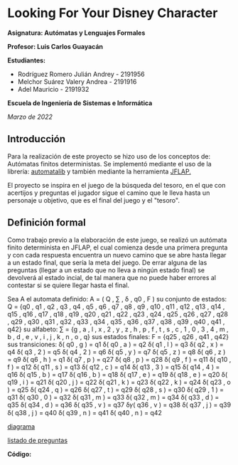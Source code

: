 # Looking For Your Disney Character
**Asignatura: Autómatas y Lenguajes Formales**

**Profesor: Luis Carlos Guayacán**

**Estudiantes:**
- Rodríguez Romero Julián Andrey - 2191956
- Melchor Suárez Valery Andrea - 2191916
- Adel Mauricio - 2191932

**Escuela de Ingeniería de Sistemas e Informática**

*Marzo de 2022*

## Introducción
Para la realización de este proyecto se hizo uso de los conceptos de: Autómatas finitos deterministas. Se implementó mediante el uso de la librería: [automatalib]() y también mediante la herramienta [JFLAP.](https://softfamous.com/postdownload-file/jflap/8447/3913/) 

El proyecto se inspira en el juego de la búsqueda del tesoro, en el que con acertijos y preguntas el jugador sigue el camino que le lleva hasta un personaje u objetivo, que es el final del juego y el "tesoro".

## Definición formal
Como trabajo previo a la elaboración de este juego, se realizó un autómata finito determinista en JFLAP, el cual comienza desde una primera pregunta y con cada respuesta encuentra un nuevo camino que se abre hasta llegar a un estado final, que sería la meta del juego. 
De errar alguna de las preguntas (llegar a un estado que no lleva a ningún estado final) se devolverá al estado incial, de tal manera que no puede haber errores al contestar si se quiere llegar hasta el final. 

Sea A el automata definido: A = ( Q , ∑ , δ , q0 , F ) 
su conjunto de estados: Q = {q0 , q1 , q2 , q3 , q4 , q5 , q6 , q7 , q8 , q9 , q10 , q11 , q12 , q13 , q14 , q15 , q16 , q17 , q18 , q19 , q20 , q21 , q22 , q23 , q24 , q25 , q26 , q27 , q28 , q29 , q30 , q31 , q32 , q33 , q34 , q35 , q36 , q37 , q38 , q39 , q40 , q41 , q42}
su alfabeto: ∑ = {g , a , l , x , 2 , y , z , h , p , f , t , s , c , 1 , 0 , 3 , 4 , m , b , d , e , v ,  i ,  j ,  k , n , o , q}
sus estados finales: F = {q25 , q26 , q41 , q42}
sus transiciones:
δ( q0 , g ) = q1
δ( q0 , a ) = q2
δ( q1 ,  l ) = q3
δ( q2 , x ) = q4
δ( q3 , 2 ) = q5
δ( q4 , 2 ) = q6
δ( q5 , y ) = q7
δ( q5 , z ) = q8
δ( q6 , z ) = q9
δ( q6 , h ) = q1
δ( q7 , p ) = q27
δ( q8 , p ) = q28
δ( q9 , f ) = q11
δ( q10 , f ) = q12
δ( q11 , s ) = q13
δ( q12 , c ) = q14
δ( q13 , 3 ) = q15
δ( q14 , 4 ) = q16
δ( q15 , b ) = q17
δ( q16 , b ) = q18
δ( q17 , e ) = q19
δ( q18 , e ) = q20
δ( q19 , i ) = q21
δ( q20 , j ) = q22
δ( q21 , k ) = q23
δ( q22 , k ) = q24
δ( q23 , o ) = q25
δ( q24 , q ) = q26
δ( q27 , t ) = q29
δ( q28 , s ) = q30
δ( q29 , 1 ) = q31
δ( q30 , 0 ) = q32
δ( q31 , m ) = q33
δ( q32 , m ) = q34
δ( q33 , d ) = q35
δ( q34 , d ) = q36
δ( q35 , v ) = q37
δ𝛾( q36 , v ) = q38
δ( q37 , j ) = q39
δ( q38 , j ) = q40
δ( q39 , n ) = q41
δ( q40 , n ) = q42

[diagrama](https://drive.google.com/file/d/1L84QrK-ZzK6i7SItDVY4-i_CtHq1usYo/view?usp=sharing)

[listado de preguntas](https://drive.google.com/file/d/1cjxeoveqF0qUlD7x8UZh7IiKzrFdxMNw/view?usp=sharing)

**Código:**

